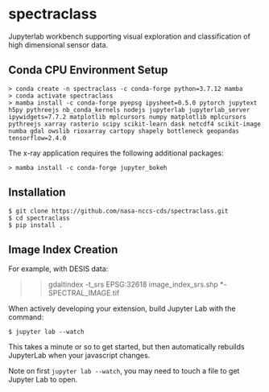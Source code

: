 spectraclass
===============================

Jupyterlab workbench supporting visual exploration and classification of high dimensional sensor data.

Conda CPU Environment Setup
---------------

    > conda create -n spectraclass -c conda-forge python=3.7.12 mamba
    > conda activate spectraclass
    > mamba install -c conda-forge pyepsg ipysheet=0.5.0 pytorch jupytext h5py pythreejs nb_conda_kernels nodejs jupyterlab jupyterlab_server ipywidgets=7.7.2 matplotlib mplcursors numpy matplotlib mplcursors pythreejs xarray rasterio scipy scikit-learn dask netcdf4 scikit-image numba gdal owslib rioxarray cartopy shapely bottleneck geopandas tensorflow=2.4.0

The x-ray application requires the following additional packages:

    > mamba install -c conda-forge jupyter_bokeh

Installation
------------

    $ git clone https://github.com/nasa-nccs-cds/spectraclass.git
    $ cd spectraclass
    $ pip install .

Image Index Creation
--------------------

For example, with DESIS data:

>> gdaltindex -t_srs EPSG:32618 image_index_srs.shp *-SPECTRAL_IMAGE.tif

When actively developing your extension, build Jupyter Lab with the command:

    $ jupyter lab --watch

This takes a minute or so to get started, but then automatically rebuilds JupyterLab when your javascript changes.

Note on first `jupyter lab --watch`, you may need to touch a file to get Jupyter Lab to open.

